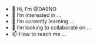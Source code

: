 - 👋 Hi, I’m @DA9NO
- 👀 I’m interested in ...
- 🌱 I’m currently learning ...
- 💞️ I’m looking to collaborate on ...
- 📫 How to reach me ...

<!---
DA9NO/DA9NO is a ✨ special ✨ repository because its `README.md` (this file) appears on your GitHub profile.
You can click the Preview link to take a look at your changes.
--->
